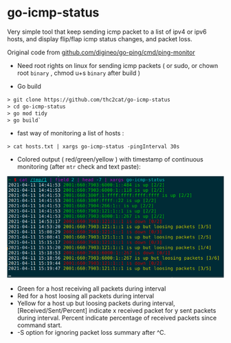 # go-icmp-status

Very simple tool that keep sending icmp packet to a list of ipv4 or ipv6 hosts, and display flip/flap icmp status changes, and packet loss.

Original code from [github.com/digineo/go-ping/cmd/ping-monitor](https://github.com/digineo/go-ping/tree/master/cmd/ping-monitor)

* Need root rights on linux for sending icmp packets ( or sudo, or chown root `binary` , chmod u+s `binary` after build )

* Go build

```shell
> git clone https://github.com/thc2cat/go-icmp-status 
> cd go-icmp-status 
> go mod tidy 
> go build`
```

* fast way of monitoring a list of hosts :

```shell
> cat hosts.txt | xargs go-icmp-status -pingInterval 30s
```

* Colored output ( red/green/yellow ) with timestamp
of continuous monitoring (after `mtr` check and text paste):

![ipv6 loss](ipv6-loss.png)

* Green for a host receiving all packets during interval
* Red for a host loosing all packets during interval
* Yellow for a host up but loosing packets during interval, [Received/Sent/Percent] indicate x received packet for y sent packets during interval. Percent indicate percentage of received packets since command start.
* -S option for ignoring packet loss summary after ^C.
